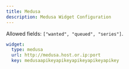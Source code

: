 ```yaml
---
title: Medusa
description: Medusa Widget Configuration
---
```


Allowed fields: `["wanted", "queued", "series"]`.

```yaml
widget:
  type: medusa
  url: http://medusa.host.or.ip:port
  key: medusaapikeyapikeyapikeyapikeyapikey
```

